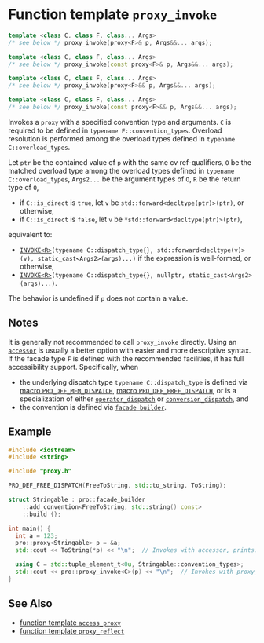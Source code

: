 # Function template `proxy_invoke`

```cpp
template <class C, class F, class... Args>
/* see below */ proxy_invoke(proxy<F>& p, Args&&... args);

template <class C, class F, class... Args>
/* see below */ proxy_invoke(const proxy<F>& p, Args&&... args);

template <class C, class F, class... Args>
/* see below */ proxy_invoke(proxy<F>&& p, Args&&... args);

template <class C, class F, class... Args>
/* see below */ proxy_invoke(const proxy<F>&& p, Args&&... args);
```

Invokes a `proxy` with a specified convention type and arguments. `C` is required to be defined in `typename F::convention_types`. Overload resolution is performed among the overload types defined in `typename C::overload_types`.

Let `ptr` be the contained value of `p` with the same cv ref-qualifiers, `O` be the matched overload type among the overload types defined in `typename C::overload_types`, `Args2...` be the argument types of `O`, `R` be the return type of `O`,

- if `C::is_direct` is `true`, let `v` be `std::forward<decltype(ptr)>(ptr)`, or otherwise,
- if `C::is_direct` is `false`, let `v` be `*std::forward<decltype(ptr)>(ptr)`,

equivalent to:

- [`INVOKE<R>`](https://en.cppreference.com/w/cpp/utility/functional)`(typename C::dispatch_type{}, std::forward<decltype(v)>(v), static_cast<Args2>(args)...)` if the expression is well-formed, or otherwise,
- [`INVOKE<R>`](https://en.cppreference.com/w/cpp/utility/functional)`(typename C::dispatch_type{}, nullptr, static_cast<Args2>(args)...)`.

The behavior is undefined if `p` does not contain a value.

## Notes

It is generally not recommended to call `proxy_invoke` directly. Using an [`accessor`](ProAccessible.md) is usually a better option with easier and more descriptive syntax. If the facade type `F` is defined with the recommended facilities, it has full accessibility support. Specifically, when

- the underlying dispatch type `typename C::dispatch_type` is defined via [macro `PRO_DEF_MEM_DISPATCH`](PRO_DEF_MEM_DISPATCH.md), [macro `PRO_DEF_FREE_DISPATCH`](PRO_DEF_FREE_DISPATCH.md), or is a specialization of either [`operator_dispatch`](operator_dispatch.md) or [`conversion_dispatch`](conversion_dispatch.md), and
- the convention is defined via [`facade_builder`](basic_facade_builder.md).

## Example

```cpp
#include <iostream>
#include <string>

#include "proxy.h"

PRO_DEF_FREE_DISPATCH(FreeToString, std::to_string, ToString);

struct Stringable : pro::facade_builder
    ::add_convention<FreeToString, std::string() const>
    ::build {};

int main() {
  int a = 123;
  pro::proxy<Stringable> p = &a;
  std::cout << ToString(*p) << "\n";  // Invokes with accessor, prints: "123"

  using C = std::tuple_element_t<0u, Stringable::convention_types>;
  std::cout << pro::proxy_invoke<C>(p) << "\n";  // Invokes with proxy_invoke, also prints: "123"
}
```

## See Also

- [function template `access_proxy`](access_proxy.md)
- [function template `proxy_reflect`](proxy_reflect.md)
